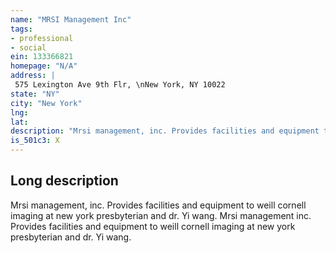 ```yaml
---
name: "MRSI Management Inc"
tags:
- professional
- social
ein: 133366821
homepage: "N/A"
address: |
 575 Lexington Ave 9th Flr, \nNew York, NY 10022
state: "NY"
city: "New York"
lng: 
lat: 
description: "Mrsi management, inc. Provides facilities and equipment to weill cornell imaging at new york presbyterian and dr. Yi wang. "
is_501c3: X
---
```


## Long description

Mrsi management, inc. Provides facilities and equipment to weill cornell imaging at new york presbyterian and dr. Yi wang. Mrsi management inc. Provides facilities and equipment to weill cornell imaging at new york presbyterian and dr. Yi wang. 
